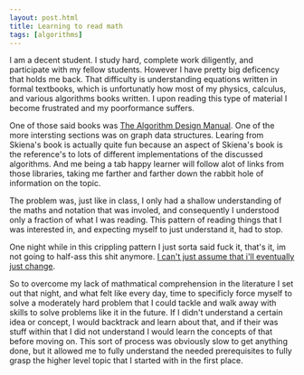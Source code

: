```yaml
---
layout: post.html
title: Learning to read math
tags: [algorithms]
---
```


I am a decent student. I study hard, complete work diligently, and participate
with my fellow students. However I have pretty big deficency that holds me back.
That difficulty is understanding equations written in formal textbooks,
which is unfortunatly how most of my physics, calculus, and various algorithms
books written. I upon reading this type of material I become frustrated and my
poorformance suffers. 

One of those said books  was [The Algorithm Design
Manual][algo]. One of the more intersting sections was on graph data structures.
Learing from Skiena's book is actually quite fun because an aspect of Skiena's book is the reference's to lots of different implementations of the discussed algorithms. And me being a tab happy
learner will follow alot of links from those libraries, taking me farther and
farther down the rabbit hole of information on the topic. 

The problem was, just like in class, I only had a shallow understanding of the
maths and notation that was involed, and consequently I understood  only a
fraction of what I was reading. This pattern of reading things that I was
interested in, and expecting myself to just understand it, had to stop. 

One night while in this crippling pattern I just sorta said fuck it, that's it,
im not going to half-ass this shit anymore. [I can't just assume that i'll
eventually just change][wiki].

So to overcome my lack of mathmatical comprehension in the literature I set out
that night, and what felt like every day, time to specificly force myself to
solve a moderately hard problem that I could tackle and walk away with skills to
solve problems like it in the future. If I didn't understand a certain idea or
concept, I would backtrack and learn about that, and if their was stuff within
that I did not understand I would learn the concepts of that before moving on. This sort of
process was obviously slow to get anything done, but it allowed me to fully
understand the needed prerequisites to fully grasp the higher level topic that I
started with in the first place.


[algo]: http://www.amazon.com/gp/product/0387948600/ref=as_li_ss_tl?ie=UTF8&tag=nrgclemens-20&linkCode=as2&camp=1789&creative=390957&creativeASIN=0387948600
[wiki]: http://en.wikiquote.org/wiki/Insanity
